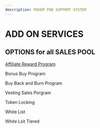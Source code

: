 ```yaml
---
description: ROGER PAD SUPPORT SYSTEM
---
```


# ADD ON SERVICES

## OPTIONS for all SALES POOL

[Affiliate Reward Program ](https://docs.rogerpad.finance/investors-corner/investors-corner/affiliate-program)

Bonus Buy Program

Buy Back and Burn Program

Vesting Sales Porgram

Token Locking

White List&#x20;

White Lsit Tiered&#x20;
